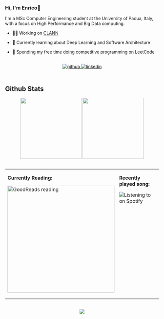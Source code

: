 ### Hi, I'm Enrico🚀  
  

I'm a MSc Computer Engineering student at the University of Padua, Italy, with a focus on High Performance and Big Data computing.  
  
- 👨‍💻 Working on [CLANN](https://github.com/enricobolzonello/clann)

- 📘 Currently learning about Deep Learning and Software Architecture  

- 🏇 Spending my free time doing competitive programming on LeetCode  

<br/>
   
<div align="center">
<a href="https://github.com/enricobolzonello" target="_blank">
<img src=https://img.shields.io/badge/github-%2324292e.svg?&style=for-the-badge&logo=github&logoColor=white alt=github style="margin-bottom: 5px;" />
</a>
<a href="https://linkedin.com/in/enrico-bolzonello" target="_blank">
<img src=https://img.shields.io/badge/linkedin-%231E77B5.svg?&style=for-the-badge&logo=linkedin&logoColor=white alt=linkedin style="margin-bottom: 5px;" />
</a>  
</div>  
  

<br/>  


## Github Stats  
<div align="center">
  <img height=200 align="center" src="https://github-readme-stats.vercel.app/api?username=enricobolzonello" />
  <img height=200 align="center" src="https://github-readme-stats.vercel.app/api/top-langs?username=enricobolzonello&layout=compact&langs_count=8&card_width=320&exclude_repo=ml_homeworks,ids_homeworks" />
</div> 

<br/>  

<div align="center">
<table><tr><td valign="top" width="50%">

**Currently Reading:**  
  

<a href="https://www.goodreads.com/user/updates_rss/143912512?key=eU5InMnlFbVvZDqskZxYfl_VWK7kjRyVQEQUS5Nqj7oiOULU"><img src="https://goodreads-readme.vercel.app/api/book?id=143912512" alt="GoodReads reading" width="350" /></a>  


</td><td valign="top" width="50%">

**Recently played song:**  
  

![Listening to on Spotify](https://spotify-github-profile.kittinanx.com/api/view?uid=enricobolzonello&cover_image=true&theme=natemoo-re&show_offline=false&background_color=000000&interchange=true)

</td></tr></table>  
</div>

<br/>  

<div align="center">
<img src="https://komarev.com/ghpvc/?username=enricobolzonello&&style=flat-square" align="center" />
</div>  
